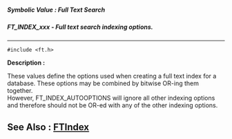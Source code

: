 ##### Symbolic Value : Full Text Search
##### FT_INDEX_xxx - Full text search indexing options.
---
```
#include <ft.h>
```
**Description :**

These values define the options used when creating a full text index for a 
database.  These options may be combined by bitwise OR-ing them together.  
However, FT_INDEX_AUTOOPTIONS will ignore all other indexing options and 
therefore should not be OR-ed with any of the other indexing options.

**See Also :**
[FTIndex](/reference/Func/FTIndex)
---

